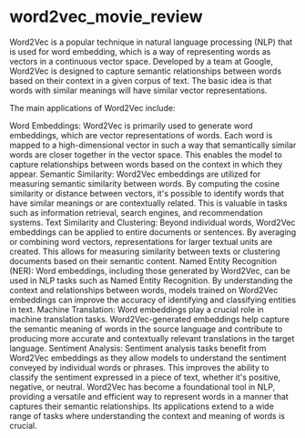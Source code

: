# word2vec_movie_review

Word2Vec is a popular technique in natural language processing (NLP) that is used for word embedding, which is a way of representing words as vectors in a continuous vector space. Developed by a team at Google, Word2Vec is designed to capture semantic relationships between words based on their context in a given corpus of text. The basic idea is that words with similar meanings will have similar vector representations.

The main applications of Word2Vec include:

Word Embeddings:
Word2Vec is primarily used to generate word embeddings, which are vector representations of words. Each word is mapped to a high-dimensional vector in such a way that semantically similar words are closer together in the vector space. This enables the model to capture relationships between words based on the context in which they appear.
Semantic Similarity:
Word2Vec embeddings are utilized for measuring semantic similarity between words. By computing the cosine similarity or distance between vectors, it's possible to identify words that have similar meanings or are contextually related. This is valuable in tasks such as information retrieval, search engines, and recommendation systems.
Text Similarity and Clustering:
Beyond individual words, Word2Vec embeddings can be applied to entire documents or sentences. By averaging or combining word vectors, representations for larger textual units are created. This allows for measuring similarity between texts or clustering documents based on their semantic content.
Named Entity Recognition (NER):
Word embeddings, including those generated by Word2Vec, can be used in NLP tasks such as Named Entity Recognition. By understanding the context and relationships between words, models trained on Word2Vec embeddings can improve the accuracy of identifying and classifying entities in text.
Machine Translation:
Word embeddings play a crucial role in machine translation tasks. Word2Vec-generated embeddings help capture the semantic meaning of words in the source language and contribute to producing more accurate and contextually relevant translations in the target language.
Sentiment Analysis:
Sentiment analysis tasks benefit from Word2Vec embeddings as they allow models to understand the sentiment conveyed by individual words or phrases. This improves the ability to classify the sentiment expressed in a piece of text, whether it's positive, negative, or neutral.
Word2Vec has become a foundational tool in NLP, providing a versatile and efficient way to represent words in a manner that captures their semantic relationships. Its applications extend to a wide range of tasks where understanding the context and meaning of words is crucial.
